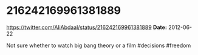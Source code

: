 # 216242169961381889
https://twitter.com/AliAbdaal/status/216242169961381889
**Date:** 2012-06-22

Not sure whether to watch big bang theory or a film #decisions #freedom
